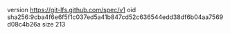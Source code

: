 version https://git-lfs.github.com/spec/v1
oid sha256:9cba4f6e6f5f1c037ed5a41b847cd52c636544edd38df6b04aa7569d08c4b26a
size 213
